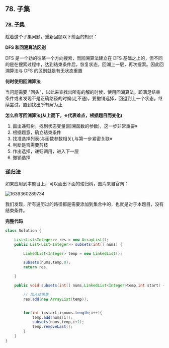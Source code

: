 ## 78. 子集

### [78. 子集](https://leetcode-cn.com/problems/subsets/)

趁着这个子集问题，重新回顾以下前面的知识：

**DFS 和回溯算法区别**

DFS 是一个劲的往某一个方向搜索，而回溯算法建立在 DFS 基础之上的，但不同的是在搜索过程中，达到结束条件后，恢复状态，回溯上一层，再次搜索。因此回溯算法与 DFS 的区别就是有无状态重置

**何时使用回溯算法**

当问题需要 "回头"，以此来查找出所有的解的时候，使用回溯算法。即满足结束条件或者发现不是正确路径的时候(走不通)，要撤销选择，回退到上一个状态，继续尝试，直到找出所有解为止

**怎么样写回溯算法(从上而下，※代表难点，根据题目而变化)**

1. 画出递归树，找到状态变量(回溯函数的参数)，这一步非常重要※
2. 根据题意，确立结束条件
3. 找准选择列表(与函数参数相关),与第一步紧密关联※
4. 判断是否需要剪枝
5. 作出选择，递归调用，进入下一层
6. 撤销选择

### 递归法

如果应用到本题目上，可以画出下面的递归树，图片来自官网：

![1639360289734](https://tprzfbucket.oss-cn-beijing.aliyuncs.com/hadoop/202112/13/095130-334937.png)

我们发现，所有遍历过的路径都是需要添加到集合中的，也就是对于本题目，没有结束条件。

**完整代码**

~~~ java
class Solution {

    List<List<Integer>> res = new ArrayList();
    public List<List<Integer>> subsets(int[] nums) {

        LinkedList<Integer> temp = new LinkedList();

        subsets(nums,temp,0);
        return res;

    }

    public void subsets(int[] nums,LinkedList<Integer>temp,int start) {

        // 加入结果集
        res.add(new ArrayList(temp));


        for(int i=start;i<nums.length;i++){
            temp.add(nums[i]);
            subsets(nums,temp,i+1);
            temp.removeLast();
        }
    }
}
~~~


